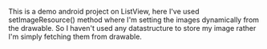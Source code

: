 This is a demo android project on ListView, here I've used setImageResource() method
where I'm setting the images dynamically from the drawable. So I haven't used any datastructure
to store my image rather I'm simply fetching them from drawable.
